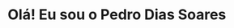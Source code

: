 # Olá! Eu sou o Pedro Dias Soares

<div>
  <img height-"180em" src-"https://github-readme-stats-vercel.app/api?username-pedrinndias&show_icons-true&theme-dracula&include_all_commits-true&count_private-ture"/>
  
</div>
